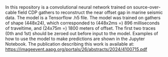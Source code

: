 In this repository is a convolutional neural network trained on source-over-cable field CDP gathers to reconstruct the near offset gap in marine seismic data. The model is a Tensorflow .h5 file. The model was trained on gathers of shape (448x24), which corresponded to (448x2ms =) 896 milliseconds of traveltime, and (24x75m =) 1800 meters of offset. The first two traces (0th and 1st) should be zeroed out before input to the model. Examples of how to use the model to make predictions are shown in the Jupyter Notebook. The publication describing this work is available at:
https://imageevent.aapg.org/portals/26/abstracts/2024/4100715.pdf
